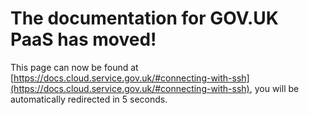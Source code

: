 # The documentation for GOV.UK PaaS has moved!
This page can now be found at [https://docs.cloud.service.gov.uk/#connecting-with-ssh](https://docs.cloud.service.gov.uk/#connecting-with-ssh), you will be automatically redirected in 5 seconds.